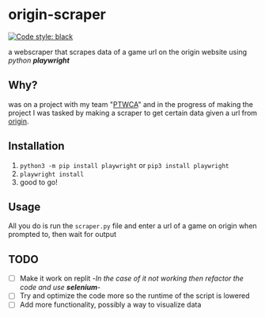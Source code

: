 # origin-scraper
[![Code style: black](https://img.shields.io/badge/code%20style-black-000000.svg)](https://github.com/psf/black)


a webscraper that scrapes data of a game url on the origin website using _python **playwright**_

## Why?
was on a project with my team "[PTWCA](https://github.com/PTWCA)" and in the progress of making the project 
I was tasked by making a scraper to get certain data given a url from [origin](https://origin.com).

## Installation
1. `python3 -m pip install playwright` or `pip3 install playwright`
2. `playwright install`
3. good to go!

## Usage
All you do is run the `scraper.py` file and enter a url of a game on origin when prompted to, then wait for output

## TODO
- [ ] Make it work on replit -_In the case of it not working then refactor the code and use **selenium**_-
- [ ] Try and optimize the code more so the runtime of the script is lowered
- [ ] Add more functionality, possibly a way to visualize data
